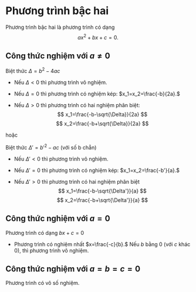 # Phương trình bậc hai

Phương trình bậc hai là phương trình có dạng $$ax^2+bx+c=0.$$

## Công thức nghiệm với $a\ne 0$

Biệt thức $\Delta=b^2-4ac$

+ Nếu $\Delta<0$ thì phương trình vô nghiệm.
   
+ Nếu $\Delta=0$ thì phương trình có nghiệm kép: $x_1=x_2=\frac{-b}{2a}.$

+ Nếu $\Delta>0$ thì phương trình có hai nghiệm phân biệt:
   $$
   x_1=\frac{-b-\sqrt{\Delta}}{2a}
   $$
   $$
   x_2=\frac{-b+\sqrt{\Delta}}{2a}
   $$

hoặc 

Biệt thức $\Delta'=b'^2-ac$ (với số b chẵn)
+ Nếu $\Delta'<0$ thì phương trình vô nghiệm.
   
+ Nếu $\Delta'=0$ thì phương trình có nghiệm kép: $x_1=x_2=\frac{-b'}{a}.$

+ Nếu $\Delta'>0$ thì phương trình có hai nghiệm phân biệt
   $$
   x_1=\frac{-b-\sqrt{\Delta'}}{a}
   $$
   $$
   x_2=\frac{-b+\sqrt{\Delta'}}{a}
   $$
		

## Công thức nghiệm với $a=0$

Phương trình có dạng $bx+c=0$
+ Phương trình có nghiệm nhất $x=\frac{-c}{b}.$
Nếu $b$ bằng $0$ (với $c$ khác $0$), thì phương trình vô nghiệm.

## Công thức nghiệm với $a=b=c=0$

Phương trình có vô số nghiệm.